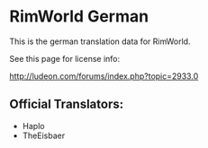 RimWorld German
================

This is the german translation data for RimWorld.

See this page for license info:

http://ludeon.com/forums/index.php?topic=2933.0



Official Translators:
---------------------
- Haplo
- TheEisbaer

